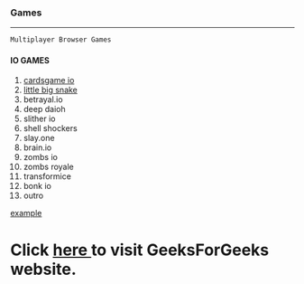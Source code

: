 ### Games

---

```py
Multiplayer Browser Games
```

#### IO GAMES

1. <a href="https://cardgames.io/" target="_blank">cardsgame io</a>
2. <a href="https://littlebigsnake.com/" target="_blank">little big snake</a>
3. betrayal.io
4. deep daioh
5. slither io
6. shell shockers
7. slay.one
8. brain.io
9. zombs io
10. zombs royale
11. transformice
12. bonk io
13. outro

<a href="http://example.com/" target="_blank">example</a>

<body>
    <h1>Click 
        <a href="https://www.geeksforgeeks.org/" 
           target="_blank">here
        </a> to visit GeeksForGeeks website.
    </h1>
</body>
